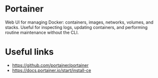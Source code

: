 # Portainer

Web UI for managing Docker: containers, images, networks, volumes, and stacks. Useful for inspecting logs, updating containers, and performing routine maintenance without the CLI.

# Useful links

- https://github.com/portainer/portainer
- https://docs.portainer.io/start/install-ce
